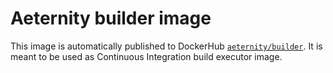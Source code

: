# Aeternity builder image

This image is automatically published to DockerHub [`aeternity/builder`](https://hub.docker.com/r/aeternity/builder/). It is meant to be used as Continuous Integration build executor image.
